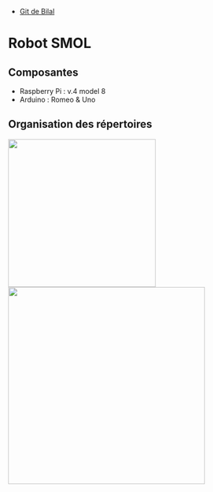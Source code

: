* [Git de Bilal](https://github.com/bilal684/INF8405)

# Robot SMOL

## Composantes
* Raspberry Pi : v.4 model 8
* Arduino : Romeo & Uno

## Organisation des répertoires
<img src="https://user-images.githubusercontent.com/47989135/216402037-ad0df121-287d-4e53-b18b-2886836fac2f.png" width="300">
<img src="https://user-images.githubusercontent.com/47989135/216407126-1a96c780-83fd-4331-849f-e6182cc51ed3.png" width="400">
